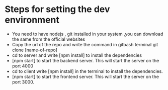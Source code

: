 # Steps for setting the dev environment
- You need to have nodejs , git installed in your system ,you can download the same from the official  websites
- Copy the url of the repo and write the command in gitbash terminal git clone [name-of-repo]
- cd to server and write [npm install] to install the dependencies
- [npm start] to start the backend server. This will start the server on the port 4000
- cd to client write [npm install] in the terminal to install the dependencies.
- [npm start] to start the frontend server. This will start the server on the port 3000. 
